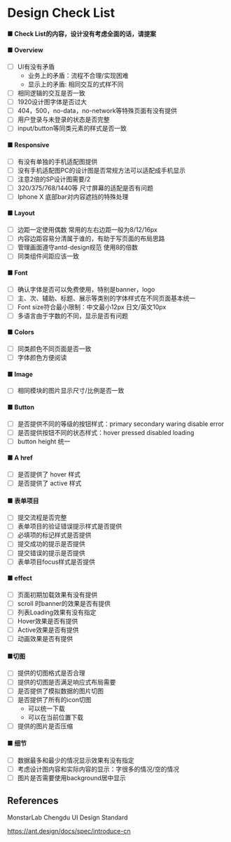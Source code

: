 # Design Check List

#### ■ Check List的内容，设计没有考虑全面的话，请提案

#### ■ Overview

- [ ] UI有没有矛盾
  - 业务上的矛盾：流程不合理/实现困难
  - 显示上的矛盾: 相同交互的式样不同
- [ ] 相同逻辑的交互是否一致  
- [ ] 1920设计图字体是否过大
- [ ] 404，500，no-data，no-network等特殊页面有没有提供
- [ ] 用户登录与未登录的状态是否完整
- [ ] input/button等同类元素的样式是否一致

#### ■ Responsive 

- [ ] 有没有单独的手机适配图提供
- [ ] 没有手机适配图PC的设计图是否常规方法可以适配成手机显示
- [ ] 注意2倍的SP设计图需要/2
- [ ] 320/375/768/1440等 尺寸屏幕的适配是否有问题
- [ ] Iphone X 底部bar对内容遮挡的特殊处理

#### ■ Layout

- [ ] 边距一定使用偶数 常用的左右边距一般为8/12/16px
- [ ] 内容边距容易分清属于谁的，有助于写页面的布局思路
- [ ] 管理画面遵守antd-design规范 使用8的倍数
- [ ] 同类组件间距应该一致

#### ■ Font

- [ ] 确认字体是否可以免费使用，特别是banner，logo
- [ ] 主、次、辅助、标题、展示等类别的字体样式在不同页面基本统一
- [ ] Font size符合最小限制：中文最小12px 日文/英文10px
- [ ] 多语言由于字数的不同，显示是否有问题

#### ■ Colors

- [ ] 同类颜色不同页面是否一致
- [ ] 字体颜色方便阅读

#### ■ Image

- [ ] 相同模块的图片显示尺寸/比例是否一致

#### ■ Button

- [ ] 是否提供不同的等级的按钮样式：primary secondary waring disable error
- [ ] 是否提供按钮不同的状态样式：hover pressed disabled loading
- [ ] button height 统一

#### ■ A href

- [ ] 是否提供了 hover 样式
- [ ] 是否提供了 active 样式

#### ■ 表单项目

- [ ] 提交流程是否完整
- [ ] 表单项目的验证错误提示样式是否提供
- [ ] 必填项的标记样式是否提供
- [ ] 提交成功的提示是否提供
- [ ] 提交错误的提示是否提供
- [ ] 表单项目focus样式是否提供

#### ■ effect

- [ ] 页面初期加载效果有没有提供
- [ ] scroll 时banner的效果是否有提供
- [ ] 列表Loading效果有没有指定
- [ ] Hover效果是否有提供
- [ ] Active效果是否有提供
- [ ] 动画效果是否有提供

#### ■切图

- [ ] 提供的切图格式是否合理
- [ ] 提供的切图是否满足响应式布局需要
- [ ] 是否提供了模拟数据的图片切图
- [ ] 是否提供了所有的icon切图
  - 可以统一下载
  - 可以在当前位置下载
- [ ] 提供的图片是否压缩
  
#### ■ 细节
  
- [ ] 数据最多和最少的情况显示效果有没有指定
- [ ] 考虑设计图内容和实际内容的显示：字很多的情况/空的情况
- [ ] 图片是否需要使用background居中显示

## References

MonstarLab Chengdu UI Design Standard

https://ant.design/docs/spec/introduce-cn
